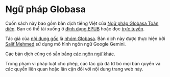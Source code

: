 # Ngữ pháp Globasa

Cuốn sách này bao gồm bản dịch tiếng Việt của [Ngữ pháp Globasa Toàn diện][cgg-link].
Bạn có thể tải xuống ở [định dạng EPUB][epub-link] hoặc đọc [trực tuyến][web-link].

Tác giả của [nội dung gốc][oc-link] là [nhóm Globasa][gb-link].
Bản dịch này được thực hiện bởi [Salif Mehmed][sm-link] sử dụng mô hình ngôn ngữ Google Gemini.

Các bản dịch cũng có sẵn [bằng các ngôn ngữ khác][all-link].

Trong phạm vi pháp luật cho phép, các tác giả đã từ bỏ mọi bản quyền và các quyền liên quan hoặc lân cận đối với nội dung trang web này.

[cgg-link]:https://salif.github.io/gramati-fe-globasa/eng/
[epub-link]:Gramati_fe_Globasa_Mesi_2_Nyan_2025_Vyetnamsa_Gemini.epub
[web-link]:https://salif.github.io/gramati-fe-globasa/vi-gemini/
[oc-link]:https://xwexi.globasa.net/eng/gramati
[gb-link]:https://globasa.net/
[sm-link]:https://salif.eu/
[all-link]:https://salif.github.io/gramati-fe-globasa/
